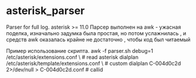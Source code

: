 # asterisk_parser
Parser for full log. asterisk >= 11.0
Парсер выполнен на awk - ужасная поделка, изначально задумка была простая,
но потом услажнилась , и средств awk оказалась крайне не достаточно , чтобы код был читаемый

Пример использование скрипта.
awk -f parser.sh debug=1 \
/etc/asterisk/extensions.conf \   # read asterisk dialplan
/etc/asterisk/template/extensions.conf \  # custom dialplan
C-004d0c2d 2>/dev/null > C-004d0c2d.conf   # callid
